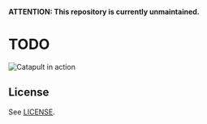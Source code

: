 __ATTENTION: This repository is currently unmaintained.__

TODO
====

![Catapult in action](/doc/screenshots/0.2.0/catapult.png?raw=true)

## License ##

See [LICENSE](LICENSE).
